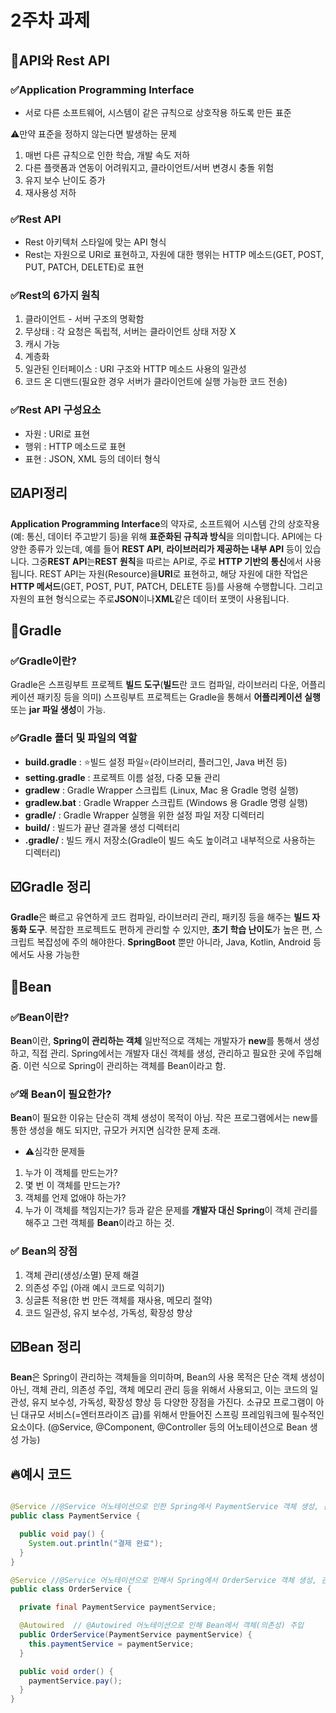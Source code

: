 # 2주차 과제

## 📖API와 Rest API

### ✅Application Programming Interface

- 서로 다른 소프트웨어, 시스템이 같은 규칙으로 상호작용 하도록 만든 표준

⚠️만약 표준을 정하지 않는다면 발생하는 문제

1. 매번 다른 규칙으로 인한 학습, 개발 속도 저하
2. 다른 플랫폼과 연동이 어려워지고, 클라이언트/서버 변경시 충돌 위험
3. 유지 보수 난이도 증가
4. 재사용성 저하

### ✅Rest API

- Rest 아키텍처 스타일에 맞는 API 형식
- Rest는 자원으로 URI로 표현하고, 자원에 대한 행위는 HTTP 메소드(GET, POST, PUT, PATCH, DELETE)로 표현

### ✅Rest의 6가지 원칙

1. 클라이언트 - 서버 구조의 명확함
2. 무상태 : 각 요청은 독립적, 서버는 클라이언트 상태 저장 X
3. 캐시 가능
4. 계층화
5. 일관된 인터페이스 : URI 구조와 HTTP 메소드 사용의 일관성
6. 코드 온 디맨드(필요한 경우 서버가 클라이언트에 실행 가능한 코드 전송)

### ✅Rest API 구성요소

- 자원 : URI로 표현
- 행위 : HTTP 메소드로 표현
- 표현 : JSON, XML 등의 데이터 형식

## ☑️API정리

**Application Programming Interface**의 약자로, 소프트웨어 시스템 간의 상호작용(예: 통신, 데이터 주고받기 등)을 위해
**표준화된 규칙과 방식**을 의미합니다. API에는 다양한 종류가 있는데,
예를 들어 **REST API**, **라이브러리가 제공하는 내부 API** 등이 있습니다.
그중**REST API**는**REST 원칙**을 따르는 API로, 주로 **HTTP 기반의 통신**에서 사용됩니다.
REST API는 자원(Resource)을**URI**로 표현하고,
해당 자원에 대한 작업은 **HTTP 메서드**(GET, POST, PUT, PATCH, DELETE 등)를 사용해 수행합니다.
그리고 자원의 표현 형식으로는 주로**JSON**이나**XML**같은 데이터 포맷이 사용됩니다.

## 📖Gradle

### ✅Gradle이란?

Gradle은 스프링부트 프로젝트 **빌드 도구**(**빌드**란 코드 컴파일, 라이브러리 다운, 어플리케이션 패키징 등을 의미)
스프링부트 프로젝트는 Gradle을 통해서 **어플리케이션 실행** 또는 **jar 파일 생성**이 가능.

### ✅Gradle 폴더 및 파일의 역할

- **build.gradle** : ⭐빌드 설정 파일⭐(라이브러리, 플러그인, Java 버전 등)
- **setting.gradle** : 프로젝트 이름 설정, 다중 모듈 관리
- **gradlew** : Gradle Wrapper 스크립트 (Linux, Mac 용 Gradle 명령 실행)
- **gradlew.bat** : Gradle Wrapper 스크립트 (Windows 용 Gradle 명령 실행)
- **gradle/** : Gradle Wrapper 실행을 위한 설정 파일 저장 디렉터리
- **build/** : 빌드가 끝난 결과물 생성 디렉터리
- **.gradle/** : 빌드 캐시 저장소(Gradle이 빌드 속도 높이려고 내부적으로 사용하는 디렉터리)

## ☑️Gradle 정리

**Gradle**은 빠르고 유연하게 코드 컴파일, 라이브러리 관리, 패키징 등을 해주는 **빌드 자동화 도구**.
복잡한 프로젝트도 편하게 관리할 수 있지만,
**초기 학습 난이도**가 높은 편, 스크립트 복잡성에 주의 해야한다.
**SpringBoot** 뿐만 아니라, Java, Kotlin, Android 등에서도 사용 가능한

## 📖Bean

### ✅Bean이란?

**Bean**이란, **Spring이 관리하는 객체**
일반적으로 객체는 개발자가 **new**를 통해서 생성하고, 직접 관리.
Spring에서는 개발자 대신 객체를 생성, 관리하고 필요한 곳에 주입해줌.
이런 식으로 Spring이 관리하는 객체를 Bean이라고 함.

### ✅왜 Bean이 필요한가?

**Bean**이 필요한 이유는 단순히 객체 생성이 목적이 아님.
작은 프로그램에서는 new를 통한 생성을 해도 되지만, 규모가 커지면 심각한 문제 초래.

- ⚠️심각한 문제들

1. 누가 이 객체를 만드는가?
2. 몇 번 이 객체를 만드는가?
3. 객체를 언제 없애야 하는가?
4. 누가 이 객체를 책임지는가?
   등과 같은 문제를 **개발자 대신 Spring**이 객체 관리를 해주고
   그런 객체를 **Bean**이라고 하는 것.

### ✅ Bean의 장점

1. 객체 관리(생성/소멸) 문제 해결
2. 의존성 주입 (아래 예시 코드로 익히기)
3. 싱글톤 적용(한 번 만든 객체를 재사용, 메모리 절약)
4. 코드 일관성, 유지 보수성, 가독성, 확장성 향상

## ☑️Bean 정리

**Bean**은 Spring이 관리하는 객체들을 의미하며,
Bean의 사용 목적은 단순 객체 생성이 아닌,
객체 관리, 의존성 주입, 객체 메모리 관리 등을 위해서 사용되고,
이는 코드의 일관성, 유지 보수성, 가독성, 확장성 향상 등 다양한 장점을 가진다.
소규모 프로그램이 아닌 대규모 서비스(=엔터프라이즈 급)를 위해서 만들어진 스프링 프레임워크에
필수적인 요소이다. (@Service, @Component, @Controller 등의 어노테이션으로 Bean 생성 가능)

## 🔥예시 코드

```java

@Service //@Service 어노테이션으로 인한 Spring에서 PaymentService 객체 생성, 관리 (1개 생성)
public class PaymentService {

  public void pay() {
    System.out.println("결제 완료");
  }
}

@Service //@Service 어노테이션으로 인해서 Spring에서 OrderService 객체 생성, 관리 (1개 생성)
public class OrderService {

  private final PaymentService paymentService;

  @Autowired  // @Autowired 어노테이션으로 인해 Bean에서 객체(의존성) 주입
  public OrderService(PaymentService paymentService) {
    this.paymentService = paymentService;
  }

  public void order() {
    paymentService.pay();
  }
}
```
